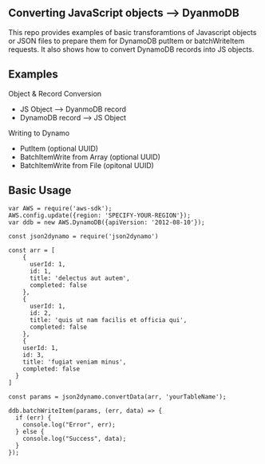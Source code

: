 ## Converting JavaScript objects --> DyanmoDB

This repo provides examples of basic transforamtions of Javascript objects or JSON files to prepare them for DynamoDB putItem or batchWriteItem requests. It also shows how to convert DynamoDB records into JS objects.

## Examples

Object & Record Conversion

- JS Object --> DyanmoDB record
- DynamoDB record --> JS Object

Writing to Dynamo

- PutItem (optional UUID)
- BatchItemWrite from Array (optional UUID)
- BatchItemWrite from File (opitonal UUID)

## Basic Usage

```
var AWS = require('aws-sdk');
AWS.config.update({region: 'SPECIFY-YOUR-REGION'});
var ddb = new AWS.DynamoDB({apiVersion: '2012-08-10'});

const json2dynamo = require('json2dynamo')

const arr = [
    {
      userId: 1,
      id: 1,
      title: 'delectus aut autem',
      completed: false
    },
    {
      userId: 1,
      id: 2,
      title: 'quis ut nam facilis et officia qui',
      completed: false
    },
    {
    userId: 1,
    id: 3,
    title: 'fugiat veniam minus',
    completed: false
  }
]

const params = json2dynamo.convertData(arr, 'yourTableName');

ddb.batchWriteItem(params, (err, data) => {
  if (err) {
    console.log("Error", err);
  } else {
    console.log("Success", data);
  }
});
```
